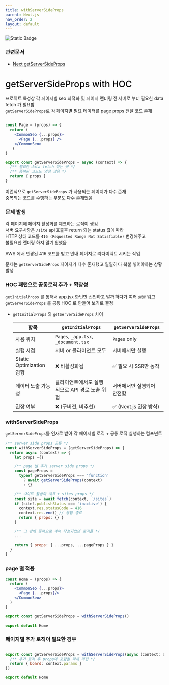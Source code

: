 ```yaml
---
title: withServerSideProps
parent: Next.js
nav_order: 2
layout: default
---
```

<p>
    <img alt="Static Badge" src="https://img.shields.io/badge/Next.js-13.5.4-blue?logo=nextdotjs&logoColor=%23fff&logoSize=auto&labelColor=%23000000">
</p>

### 관련문서 

- [Next getServerSideProps]


<h1 style="color:#0c0c0c;font-weight:500;">getServerSideProps with HOC</h1>

프로젝트 특성상 각 페이지별 seo 최적화 및 페이지 랜더링 전 서버로 부터 필요한 data fetch 가 필요함  
`getServerSideProps`로 각 페이지별 필요 데이터를 page props 전달 코드 존재   

```jsx

const Page = (props) => {
  return (
    <CommonSeo {...props}>
      <Page {...props} />
    </CommonSeo>
   )
}

export const getServerSideProps = async (context) => {
  /** 필요한 data fetch 하는 곳 */
  /** 중복된 코드도 엄청 많음 */
  return { props }
}

```
이런식으로 `getServerSideProps` 가 사용되는 페이지가 다수 존재   
중복되는 코드를 수행하는 부분도 다수 존재했음   

### 문제 발생

각 페이지에 페이지 활성화를 체크하는 로직이 생김   
서버 요구사항은 `/site` api 호출후 return 되는 status 값에 따라   
HTTP 상태 코드를 `416 (Requested Range Not Satisfiable)` 변경해주고   
불필요한 랜더링 하지 말기 원했음   

AWS 에서 변경된 416 코드를 받고 안내 페이지로 리다이렉트 시키는 작업

문제는 `getServerSideProps` 페이지가 다수 존재했고 일일히 다 복붙 넣어야하는 상황 발생

### HOC 패턴으로 공통로직 추가 + 확장성 
`getInitialProps` 를 통해서 app.jsx 한번만 선언하고 말까 하다가
여러 글을 읽고 `getServerSideProps` 를 공통 HOC 로 만들어 보기로 결정   

- `getInitialProps` 와 `getServerSideProps` 차이
  
    | 항목 | `getInitialProps` | `getServerSideProps` |
    |------|-------------------|----------------------|
    | 사용 위치 | `Pages`, `_app.tsx`, `_document.tsx` | `Pages` only |
    | 실행 시점 | 서버 or 클라이언트 모두 | 서버에서만 실행 |
    | Static Optimization 영향 | ❌ 비활성화됨 | ✅ 필요 시 SSR만 동작 |
    | 데이터 노출 가능성 | 클라이언트에서도 실행되므로 API 경로 노출 위험 | 서버에서만 실행되어 안전함 |
    | 권장 여부 | ❌ (구버전, 비추천) | ✅ (Next.js 권장 방식) |

### withServerSideProps

`getServerSideProps`를 인자로 받아 각 페이지별 로직 + 공통 로직 실행하는 컴포넌트

```jsx
/** server side props 공통 */
const withServerSideProps = (getServerSideProps) => {
  return async (context) => {
    let props ={}

    /** page 별 추가 server side props */
    const pageProps =
      typeof getServerSideProps === 'function'
        ? await getServerSideProps(context)
        : {}

    /** 사이트 활성화 체크 + sites props */
    const site = await fetch(context, `/sites`)
    if (site?.publishStatus === 'inactive') {
      context.res.statusCode = 416
      context.res.end() // 응답 종료
      return { props: {} }
    }

    /** 그 밖에 중복으로 계속 작성되었던 로직들 */
    ...

    return { props: { ...props, ...pageProps } }
  }
}

```

### page 별 적용
```jsx
const Home = (props) => {
  return (
    <CommonSeo {...props}>
      <Page {...props}/>
    </CommonSeo>
  )
}

export const getServerSideProps = withServerSideProps()

export default Home
```

### 페이지별 추가 로직이 필요한 경우
  
```jsx

export const getServerSideProps = withServerSideProps(async (context: any) => {
  /** 추가 로직 후 props에 포함될 객체 리턴 */
  return { board: context.params }
})

export default Home
```

[Next getServerSideProps]: https://nextjs.org/docs/pages/building-your-application/data-fetching/get-server-side-props
